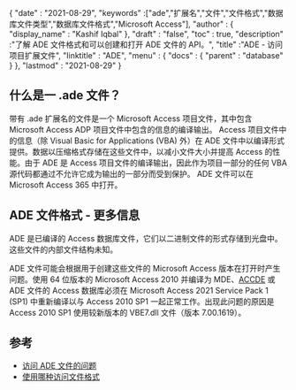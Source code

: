 {
  "date" : "2021-08-29",
  "keywords" :["ade","扩展名","文件","文件格式","数据库文件类型","数据库文件格式","Microsoft Access"],
  "author" : {
    "display_name" : "Kashif Iqbal"
},
  "draft" : "false",
  "toc" : true,
  "description" :"了解 ADE 文件格式和可以创建和打开 ADE 文件的 API。",
  "title" :"ADE - 访问项目扩展文件",
  "linktitle" : "ADE",
  "menu" : {
    "docs" : {
      "parent" : "database"
}
},
  "lastmod" : "2021-08-29"
}

## 什么是一 .ade 文件？

带有 .ade 扩展名的文件是一个 Microsoft Access 项目文件，其中包含 Microsoft Access ADP 项目文件中包含的信息的编译输出。 Access 项目文件中的信息（除 Visual Basic for Applications (VBA) 外）在 ADE 文件中以编译形式提供。数据以压缩格式存储在这些文件中，以减小文件大小并提高 Access 的性能。由于 ADE 是 Access 项目文件的编译输出，因此作为项目一部分的任何 VBA 源代码都通过不允许它成为输出的一部分而受到保护。 ADE 文件可以在 Microsoft Access 365 中打开。

## ADE 文件格式 - 更多信息

ADE 是已编译的 Access 数据库文件，它们以二进制文件的形式存储到光盘中。这些文件的内部文件结构未知。

ADE 文件可能会根据用于创建这些文件的 Microsoft Access 版本在打开时产生问题。使用 64 位版本的 Microsoft Access 2010 并编译为 MDE、[ACCDE](/zh/database/accde/) 或 ADE 文件的 Access 数据库必须在 Microsoft Access 2021 Service Pack 1 (SP1) 中重新编译以与 Access 2010 SP1 一起正常工作。出现此问题的原因是 Access 2010 SP1 使用较新版本的 VBE7.dll 文件（版本 7.00.1619）。

## 参考

* [访问 ADE 文件的问题](https://learn.microsoft.com/en-us/office/troubleshoot/access/error-run-compiled-mde-accde-ade)
* [使用哪种访问文件格式](https://support.microsoft.com/en-us/office/which-access-file-format-should-i-use-012d9ab3-d14c-479e-b617-be66f9070b41)

